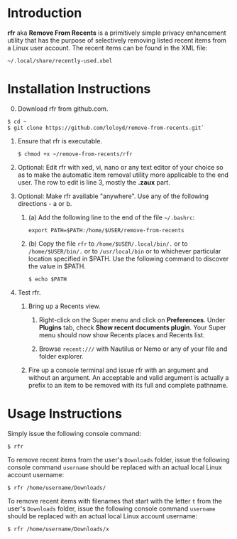 # Introduction

**rfr** aka **Remove From Recents** is a primitively simple privacy enhancement utility that has the purpose
of selectively removing listed recent items from a Linux user account.  The recent items can be found in the
XML file:

  `~/.local/share/recently-used.xbel`

# Installation Instructions

0. Download rfr from github.com.

  ```
  $ cd ~
  $ git clone https://github.com/loloyd/remove-from-recents.git`
  ```

1. Ensure that rfr is executable.

    `$ chmod +x ~/remove-from-recents/rfr`

2. Optional: Edit rfr with xed, vi, nano or any text editor of your choice so as to make the automatic item removal utility more applicable to the end user.  The row to edit is line 3, mostly the **.zaux** part.

3. Optional: Make rfr available "anywhere".  Use any of the following directions - a or b.

    1. (a) Add the following line to the end of the file `~/.bashrc`:

        `export PATH=$PATH:/home/$USER/remove-from-recents`

    2. (b) Copy the file `rfr` to `/home/$USER/.local/bin/.` or to `/home/$USER/bin/.` or to `/usr/local/bin` or to whichever particular location specified in $PATH.  Use the following command to discover the value in $PATH.

        `$ echo $PATH`

4. Test rfr.

    1. Bring up a Recents view.

        1. Right-click on the Super menu and click on **Preferences**.  Under **Plugins** tab, check **Show recent documents plugin**.  Your Super menu should now show Recents places and Recents list.
    
        2. Browse `recent:///` with Nautilus or Nemo or any of your file and folder explorer.

    2. Fire up a console terminal and issue rfr with an argument and without an argument.  An acceptable and valid argument is actually a prefix to an item to be removed with its full and complete pathname.

# Usage Instructions

Simply issue the following console command:

  `$ rfr`

To remove recent items from the user's `Downloads` folder, issue the following console command `username` should be
replaced with an actual local Linux account username:

  `$ rfr /home/username/Downloads/`

To remove recent items with filenames that start with the letter `t` from the user's `Downloads` folder, issue the following console command `username` should be replaced with an actual local Linux account username:

  `$ rfr /home/username/Downloads/x`